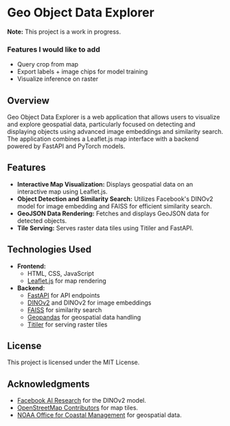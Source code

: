 # Geo Object Data Explorer

**Note:** This project is a work in progress.

### Features I would like to add

- Query crop from map
- Export labels + image chips for model training
- Visualize inference on raster

## Overview

Geo Object Data Explorer is a web application that allows users to visualize and explore geospatial data, particularly focused on detecting and displaying objects using advanced image embeddings and similarity search. The application combines a Leaflet.js map interface with a backend powered by FastAPI and PyTorch models.

## Features

- **Interactive Map Visualization:** Displays geospatial data on an interactive map using Leaflet.js.
- **Object Detection and Similarity Search:** Utilizes Facebook's DINOv2 model for image embedding and FAISS for efficient similarity search.
- **GeoJSON Data Rendering:** Fetches and displays GeoJSON data for detected objects.
- **Tile Serving:** Serves raster data tiles using Titiler and FastAPI.

## Technologies Used

- **Frontend:**
  - HTML, CSS, JavaScript
  - [Leaflet.js](https://leafletjs.com/) for map rendering
- **Backend:**
  - [FastAPI](https://fastapi.tiangolo.com/) for API endpoints
  - [DINOv2](https://dinov2.metademolab.com/) and DINOv2 for image embeddings
  - [FAISS](https://github.com/facebookresearch/faiss) for similarity search
  - [Geopandas](https://geopandas.org/) for geospatial data handling
  - [Titiler](https://github.com/developmentseed/titiler) for serving raster tiles

## License

This project is licensed under the MIT License.

## Acknowledgments

- [Facebook AI Research](https://ai.facebook.com/) for the DINOv2 model.
- [OpenStreetMap Contributors](https://www.openstreetmap.org/copyright) for map tiles.
- [NOAA Office for Coastal Management](https://coast.noaa.gov/) for geospatial data.